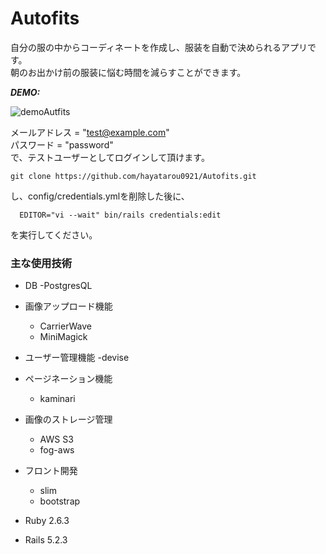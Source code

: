 # Autofits

自分の服の中からコーディネートを作成し、服装を自動で決められるアプリです。  
朝のお出かけ前の服装に悩む時間を減らすことができます。

***DEMO:***

![demoAutfits](https://user-images.githubusercontent.com/51501611/61927797-1a7d4400-afb1-11e9-8127-3097543ce8ea.gif)

メールアドレス = "test@example.com"    
パスワード = "password"  
で、テストユーザーとしてログインして頂けます。
```
git clone https://github.com/hayatarou0921/Autofits.git
```
 し、config/credentials.ymlを削除した後に、
```
  EDITOR="vi --wait" bin/rails credentials:edit
```
を実行してください。

### 主な使用技術
- DB
  -PostgresQL
- 画像アップロード機能
  - CarrierWave
  - MiniMagick
- ユーザー管理機能
  -devise
- ページネーション機能
  - kaminari
- 画像のストレージ管理
  - AWS S3
  - fog-aws
- フロント開発
  - slim
  - bootstrap

- Ruby 2.6.3
- Rails 5.2.3
